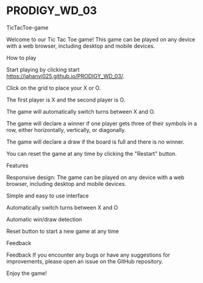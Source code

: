 # PRODIGY_WD_03
TicTacToe-game

Welcome to our Tic Tac Toe game! This game can be played on any device with a web browser, including desktop and mobile devices.

How to play


Start playing by clicking start https://jahanvi025.github.io/PRODIGY_WD_03/.

Click on the grid to place your X or O.

The first player is X and the second player is O.

The game will automatically switch turns between X and O.

The game will declare a winner if one player gets three of their symbols in a row, either horizontally, vertically, or diagonally.

The game will declare a draw if the board is full and there is no winner.

You can reset the game at any time by clicking the "Restart" button.


Features

Responsive design: The game can be played on any device with a web browser, including desktop and mobile devices.

Simple and easy to use interface

Automatically switch turns between X and O

Automatic win/draw detection

Reset button to start a new game at any time

Feedback


Feedback If you encounter any bugs or have any suggestions for improvements, please open an issue on the GitHub repository.

Enjoy the game!

